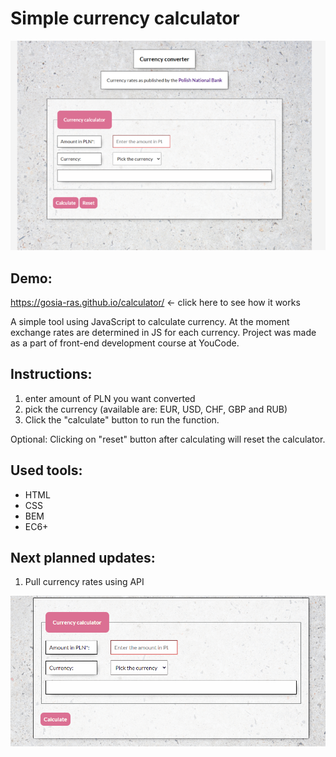 # Simple currency calculator

![App screenshot](https://raw.githubusercontent.com/Gosia-Ras/calculator/main/images/calculator.png)

## Demo: 
https://gosia-ras.github.io/calculator/ <- click here to see how it works

A simple tool using JavaScript to calculate currency. At the moment exchange rates are determined in JS for each currency. 
Project was made as a part of front-end development course at YouCode.

## Instructions: 
1. enter amount of PLN you want converted
2. pick the currency (available are: EUR, USD, CHF, GBP and RUB)
3. Click the "calculate" button to run the function. 

Optional: Clicking on "reset" button after calculating will reset the calculator.

## Used tools:
- HTML
- CSS
- BEM 
- EC6+

## Next planned updates: 
1. Pull currency rates using API

![Gif of an action performed on th calculator](https://raw.githubusercontent.com/Gosia-Ras/calculator/main/images/Animation.gif)
